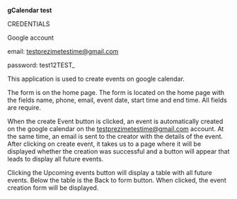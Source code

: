 **gCalendar test**

CREDENTIALS 

Google account

email: testprezimetestime@gmail.com

password: test12TEST_ 
 
This application is used to create events on google calendar.

The form is on the home page.
The form is located on the home page with the fields name, phone, email, event date, start time and end time.
All fields are require.

When the create Event button is clicked, an event is automatically created on the google calendar on the testprezimetestime@gmail.com account.
At the same time, an email is sent to the creator with the details of the event. 
After clicking on create event, it takes us to a page where it will be displayed whether the creation was successful and a button will appear that leads to display all future events.

Clicking the Upcoming events button will display a table with all future events.
Below the table is the Back to form button. When clicked, the event creation form will be displayed.
